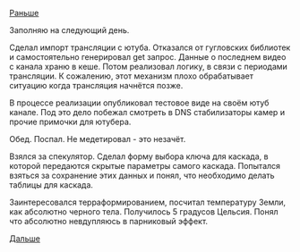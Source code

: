 [Раньше](2017.11.14.md)

Заполняю на следующий день.

Сделал импорт трансляции с ютуба. Отказался от гугловских библиотек и самостоятельно генерировал get запрос. Данные о последнем видео с канала храню в кеше. Потом реализовал логику, в связи с периодами трансляции. К сожалению, этот механизм плохо обрабатывает ситуацию когда трансляция начнётся позже.

В процессе реализации опубликовал тестовое виде на своём ютуб канале. Под это дело побежал смотреть в DNS стабилизаторы камер и прочие примочки для ютубера.

Обед. Поспал. Не медетировал - это незачёт.

Взялся за спекулятор. Сделал форму выбора ключа для каскада, в которой передаются скрытые параметры самого каскада. Попытался взяться за сохранение этих данных и понял, что необходимо делать таблицы для каскада.

Заинтересовался терраформированием, посчитал температуру Земли, как абсолютно черного тела. Получилось 5 градусов Цельсия. Понял что абсолютно невдупляюсь в парниковый эффект.

[Дальше](2017.11.16.md)